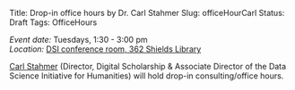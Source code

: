 Title: Drop-in office hours by Dr. Carl Stahmer 
Slug: officeHourCarl
Status: Draft
Tags: OfficeHours

*Event date:* Tuesdays, 1:30 - 3:00 pm    
*Location:* [DSI conference room, 362 Shields Library]({filename}../../directions.md)      

[Carl Stahmer](http://www.carlstahmer.com/) (Director, Digital Scholarship & Associate Director of the Data Science Initiative for Humanities) will hold drop-in consulting/office hours.
